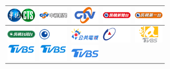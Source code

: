 | ![](https://raw.githubusercontent.com/RevGear/logo/master/Countries/TW/CTS.png) | ![](https://raw.githubusercontent.com/RevGear/logo/master/Countries/TW/CTV-News-Channel.png) | ![](https://raw.githubusercontent.com/RevGear/logo/master/Countries/TW/CTV.png) | ![](https://raw.githubusercontent.com/RevGear/logo/master/Countries/TW/FTV-News.png) | ![](https://raw.githubusercontent.com/RevGear/logo/master/Countries/TW/FTV-One.png) | 
|:---:|:---:|:---:|:---:|:---:| 
| ![](https://raw.githubusercontent.com/RevGear/logo/master/Countries/TW/FTV-Taiwan.png) | ![](https://raw.githubusercontent.com/RevGear/logo/master/Countries/TW/FTV.png) | ![](https://raw.githubusercontent.com/RevGear/logo/master/Countries/TW/PTS.png) | ![](https://raw.githubusercontent.com/RevGear/logo/master/Countries/TW/TTV.png) | ![](https://raw.githubusercontent.com/RevGear/logo/master/Countries/TW/TVBS-Asia.png) | 
| ![](https://raw.githubusercontent.com/RevGear/logo/master/Countries/TW/TVBS-Entertainment-Channel.png) | ![](https://raw.githubusercontent.com/RevGear/logo/master/Countries/TW/TVBS-News.png) | ![](https://raw.githubusercontent.com/RevGear/logo/master/Countries/TW/TVBS.png)  | 
